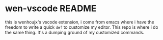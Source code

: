 # wen-vscode README

this is wenhoujx's vscode extension, i come from emacs where i have the freedom to write a quick `def` to customize my editor. This repo is where i do the same thing. It's a dumping ground of my customized commands.
